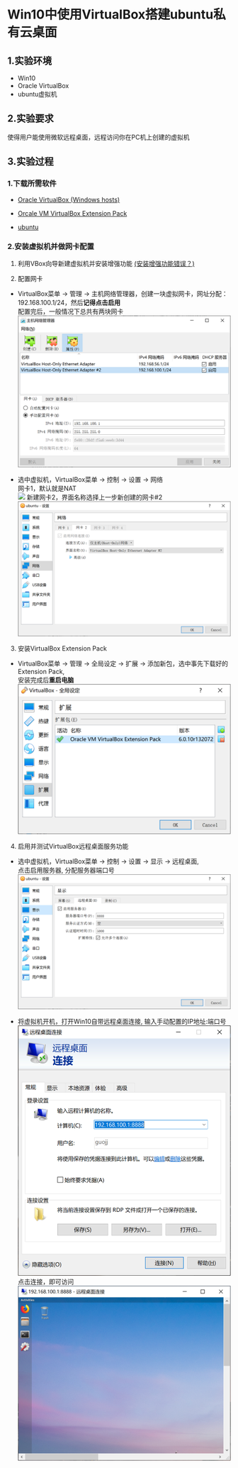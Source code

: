 # Win10中使用VirtualBox搭建ubuntu私有云桌面

## 1.实验环境

* Win10
* Oracle VirtualBox
* ubuntu虚拟机

## 2.实验要求

使得用户能使用微软远程桌面，远程访问你在PC机上创建的虚拟机

## 3.实验过程

### 1.下载所需软件

* [Oracle VirtualBox (Windows hosts)](https://www.virtualbox.org/wiki/Downloads)

* [Orcale VM VirtualBox Extension Pack](https://www.virtualbox.org/wiki/Downloads)

* [ubuntu](https://ubuntu.com/download#download)

### 2.安装虚拟机并做网卡配置

1. 利用VBox向导新建虚拟机并安装增强功能 [(安装增强功能错误？)](https://blog.csdn.net/Loisleen/article/details/84975165)

2. 配置网卡

* VirtualBox菜单 -> 管理 -> 主机网络管理器，创建一块虚拟网卡，网址分配：192.168.100.1/24，然后**记得点击启用**  
配置完后，一般情况下总共有两块网卡  
![](images/1.PNG)

* 选中虚拟机，VirtualBox菜单 -> 控制 -> 设置 -> 网络  
网卡1，默认就是NAT  
![](网卡1.PNG)
新建网卡2，界面名称选择上一步新创建的网卡#2  
![](images/网卡2.PNG)

3. 安装VirtualBox Extension Pack

* VirtualBox菜单 -> 管理 -> 全局设定 -> 扩展 -> 添加新包，选中事先下载好的Extension Pack,  
安装完成后**重启电脑**  
![](images/扩展.PNG)

4. 启用并测试VirtualBox远程桌面服务功能

* 选中虚拟机，VirtualBox菜单 -> 控制 -> 设置 -> 显示 -> 远程桌面,  
点击启用服务器, 分配服务器端口号  
![](images/显示.PNG)

* 将虚拟机开机，打开Win10自带远程桌面连接, 输入手动配置的IP地址:端口号  
![](images/remote.PNG)  
点击连接，即可访问  
![](images/result.PNG)  